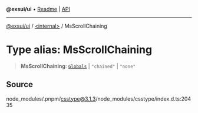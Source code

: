 **@exsui/ui** • [Readme](../../README.md) \| [API](../../globals.md)

***

[@exsui/ui](../../README.md) / [\<internal\>](../README.md) / MsScrollChaining

# Type alias: MsScrollChaining

> **MsScrollChaining**: [`Globals`](Globals.md) \| `"chained"` \| `"none"`

## Source

node\_modules/.pnpm/csstype@3.1.3/node\_modules/csstype/index.d.ts:20435
